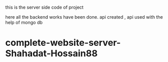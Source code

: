 this is the server side code of project

here all the backend works have been done.
api created , api used with the help of mongo db 
# complete-website-server-Shahadat-Hossain88
